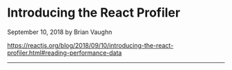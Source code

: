# Introducing the React Profiler

September 10, 2018 by Brian Vaughn

https://reactjs.org/blog/2018/09/10/introducing-the-react-profiler.html#reading-performance-data

---
